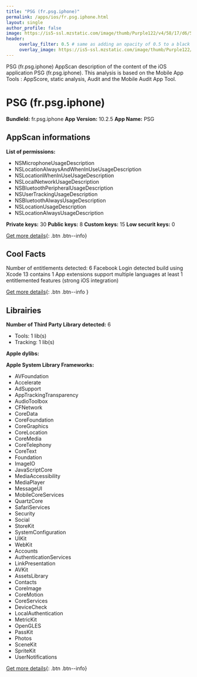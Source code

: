 ```yaml
---
title: "PSG (fr.psg.iphone)"
permalink: /apps/ios/fr.psg.iphone.html
layout: single
author_profile: false
image: https://is5-ssl.mzstatic.com/image/thumb/Purple122/v4/58/17/d6/5817d66c-7538-8d34-125a-06489f215272/AppIcon-1x_U007emarketing-0-5-0-85-220.png/512x512bb.jpg
header: 
     overlay_filter: 0.5 # same as adding an opacity of 0.5 to a black background
     overlay_image: https://is5-ssl.mzstatic.com/image/thumb/Purple122/v4/58/17/d6/5817d66c-7538-8d34-125a-06489f215272/AppIcon-1x_U007emarketing-0-5-0-85-220.png/512x512bb.jpg
---
```

PSG (fr.psg.iphone) AppScan description of the content of the iOS application PSG (fr.psg.iphone). This analysis is based on the Mobile App Tools : AppScore, static analysis, Audit and the Mobile Audit App Tool.

# PSG (fr.psg.iphone)

**BundleId:** fr.psg.iphone
**App Version:** 10.2.5
**App Name:** PSG


## AppScan informations 

**List of permissions:** 
- NSMicrophoneUsageDescription
- NSLocationAlwaysAndWhenInUseUsageDescription
- NSLocationWhenInUseUsageDescription
- NSLocalNetworkUsageDescription
- NSBluetoothPeripheralUsageDescription
- NSUserTrackingUsageDescription
- NSBluetoothAlwaysUsageDescription
- NSLocationUsageDescription
- NSLocationAlwaysUsageDescription
  
  
**Private keys:** 30
**Public keys:** 8
**Custom keys:** 15
**Low securit keys:** 0
  
[Get more details](/pricing.html){: .btn .btn--info}

## Cool Facts

Number of entitlements detected: 6
Facebook Login detected
build using Xcode 13
contains 1 App extensions
support multiple languages
at least 1 entitlemented features (strong iOS integration)
  
[Get more details](/pricing.html){: .btn .btn--info }

## Librairies 
**Number of Third Party Library detected:** 6
- Tools: 1 lib(s)
- Tracking: 1 lib(s)


**Apple dylibs:**


**Apple System Library Frameworks:**
- AVFoundation
- Accelerate
- AdSupport
- AppTrackingTransparency
- AudioToolbox
- CFNetwork
- CoreData
- CoreFoundation
- CoreGraphics
- CoreLocation
- CoreMedia
- CoreTelephony
- CoreText
- Foundation
- ImageIO
- JavaScriptCore
- MediaAccessibility
- MediaPlayer
- MessageUI
- MobileCoreServices
- QuartzCore
- SafariServices
- Security
- Social
- StoreKit
- SystemConfiguration
- UIKit
- WebKit
- Accounts
- AuthenticationServices
- LinkPresentation
- AVKit
- AssetsLibrary
- Contacts
- CoreImage
- CoreMotion
- CoreServices
- DeviceCheck
- LocalAuthentication
- MetricKit
- OpenGLES
- PassKit
- Photos
- SceneKit
- SpriteKit
- UserNotifications


  
[Get more details](/pricing.html){: .btn .btn--info}

